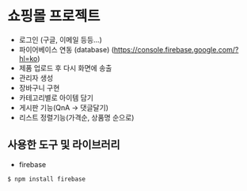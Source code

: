 # 쇼핑몰 프로젝트
- 로그인 (구글, 이메일 등등...)
- 파이어베이스 연동 (database) (https://console.firebase.google.com/?hl=ko)
- 제품 업로드 후 다시 화면에 송출
- 관리자 생성
- 장바구니 구현
- 카테고리별로 아이템 담기
- 게시판 기능(QnA -> 댓글달기)
- 리스트 정렬기능(가격순, 상품명 순으로)

## 사용한 도구 및 라이브러리
- firebase
```
$ npm install firebase
```